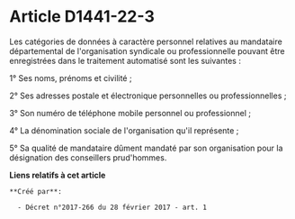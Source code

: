 # Article D1441-22-3

Les catégories de données à caractère personnel relatives au mandataire départemental de l'organisation syndicale ou
professionnelle pouvant être enregistrées dans le traitement automatisé sont les suivantes : 

1° Ses noms, prénoms et civilité ; 

2° Ses adresses postale et électronique personnelles ou professionnelles ; 

3° Son numéro de téléphone mobile personnel ou professionnel ; 

4° La dénomination sociale de l'organisation qu'il représente ; 

5° Sa qualité de mandataire dûment mandaté par son organisation pour la désignation des conseillers prud'hommes.

**Liens relatifs à cet article**

	**Créé par**:

	  - Décret n°2017-266 du 28 février 2017 - art. 1
